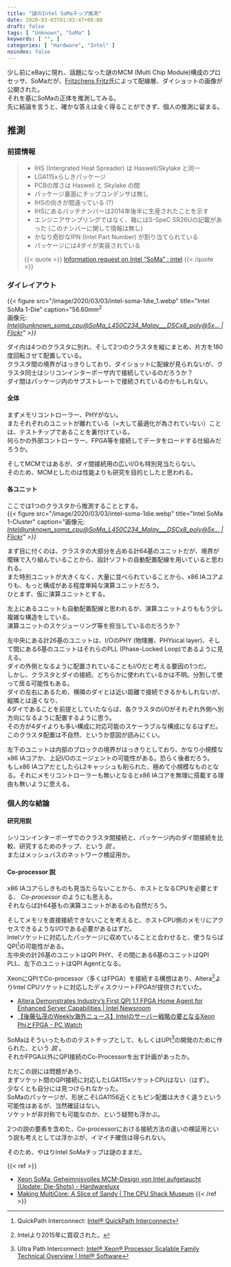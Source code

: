 ```yaml
---
title: "謎のIntel SoMaチップ推測"
date: 2020-03-03T01:03:47+09:00
draft: false
tags: [ "Unknown", "SoMa" ]
keywords: [ "", ]
categories: [ "Hardware", "Intel" ]
noindex: false
---
```


少し前にeBayに現れ、話題になった謎のMCM (Multi Chip Module)構成のプロセッサ、SoMaだが、[Fritzchens Fritz](https://www.flickr.com/photos/130561288@N04/)氏によって配線層、ダイショットの画像が公開された。  
それを基にSoMaの正体を推測してみる。  
先に結論を言うと、確かな答えは全く得ることができず、個人の推測に留まる。  

## 推測
### 前提情報

 > * IHS (Intergrated Heat Spreader) は Haswell/Skylake と同一
 > * LGA115xらしきパッケージ
 > * PCBの厚さは Haswell と Skylake の間
 > * パッケージ裏面にチップコンデンサは無し
 > * IHSの向きが間違っている (?)
 > * IHSにあるバッチナンバーは2014年後半に生産されたことを示す
 > * エンジニアサンプリングではなく、箱にはS-SpeC SR26Uの記載があった (このナンバーに関して情報は無し)
 > * かなり奇妙なIPN (Intel Part Number) が割り当てられている
 > * パッケージには4ダイが実装されている
 >
 > {{< quote >}} [Information request on Intel “SoMa” : intel](https://www.reddit.com/r/intel/comments/e082ng/information_request_on_intel_soma/) {{< /quote >}}

### ダイレイアウト

{{< figure src="/image/2020/03/03/intel-soma-1die_1.webp" title="Intel SoMa 1-Die" caption="56.60mm<sup>2</sup><br>画像元: <cite>[Intel@unknown_soma_cpu@SoMa_L450C234_Malay___DSCx8_poly@5x… | Flickr](https://www.flickr.com/photos/130561288@N04/49603570216/in/photostream/)" >}}

ダイ内は4つのクラスタに別れ、そして2つのクラスタを縦にまとめ、片方を180度回転させて配置している。  
クラスタ間の境界がはっきりしており、ダイショットに配線が見られないが、クラスタ同士はシリコンインターポーザ内で接続しているのだろうか？  
ダイ間はパッケージ内のサブストレートで接続されているのかもしれない。  

#### 全体
まずメモリコントローラー、PHYがない。  
またそれぞれのユニットが離れている（=大して最適化が為されていない）ことは、テストチップであることを裏付けている。  
何らかの外部コントローラー、FPGA等を接続してデータをロードする仕組みだろうか。  

そしてMCMではあるが、ダイ間接続用の広いI/Oも特別見当たらない。  
そのため、MCMとしたのは性能よりも研究を目的としたと思われる。  

#### 各ユニット
ここでは1つのクラスタから推測することとする。  
{{< figure src="/image/2020/03/03/intel-soma-1die.webp" title="Intel SoMa 1-Cluster" caption="画像元: <cite>[Intel@unknown_soma_cpu@SoMa_L450C234_Malay___DSCx8_poly@5x… | Flickr](https://www.flickr.com/photos/130561288@N04/49603570216/in/photostream/)" >}}

まず目に付くのは、クラスタの大部分を占める計64基のユニットだが、境界が曖昧で入り組んでいることから、設計ソフトの自動配置配線を用いていると思われる。  
また特別ユニットが大きくなく、大量に並べられていることから、x86 IAコアよりも、もっと構成がある程度単純な演算ユニットだろう。  
ひとまず、仮に演算ユニットとする。  

左上にあるユニットも自動配置配線と思われるが、演算ユニットよりももう少し複雑な構造をしている。  
演算ユニットのスケジューリング等を担当しているのだろうか？  

左中央にある計26基のユニットは、I/OのPHY (物理層、PHYsical layer)、そして間にある6基のユニットはそれらのPLL (Phase-Locked Loop)であるように見える。  
ダイの外側となるように配置されていることもI/Oだと考える要因の1つだ。  
しかし、クラスタとダイの接続、どちらかに使われているかは不明。分割して使って居る可能性もある。  
ダイの左右にあるため、横隣のダイとは近い距離で接続できるかもしれないが、縦隣とは遠くなり、  
4ダイであることを前提としていたならば、各クラスタのI/Oがそれぞれ外側へ別方向になるように配置するように思う。  
その方が4ダイよりも多い構成に対応可能のスケーラブルな構成になるはずだ。  
このクラスタ配置は不自然、というか意図が読みにくい。  

左下のユニットは内部のブロックの境界がはっきりとしており、かなり小規模なx86 IAコアか、上記I/Oのエージェントの可能性がある。恐らく後者だろう。  
もしx86 IAコアだとしたらL2キャッシュも削られた、極めて小規模なものとなる。それにメモリコントローラーも無いとなるとx86 IAコアを無理に搭載する理由も無いように思える。  

### 個人的な結論
#### 研究用説
シリコンインターポーザでのクラスタ間接続と、パッケージ内のダイ間接続を比較、研究するためのチップ、という *説* 。  
またはメッシュバスのネットワーク検証用か。  

#### Co-processor 説
x86 IAコアらしきものも見当たらないことから、ホストとなるCPUを必要とする、 *Co-processor* のようにも思える。  
それならば計64基もの演算ユニットがあるのも自然だろう。  

そしてメモリを直接接続できないことを考えると、ホストCPU側のメモリにアクセスできるようなI/Oである必要があるはずだ。  
Intelソケットに対応したパッケージに収めていることと合わせると、使うならばQPI[^1]の可能性がある。  
左中央の計26基のユニットはQPI PHY、その間にある6基のユニットはQPI PLL、左下のユニットはQPI Agentとなる。  

XeonにQPIでCo-processor（多くはFPGA）を接続する構想はあり、Altera[^2]よりIntel CPUソケットに対応したディスクリートFPGAが提供されていた。  

 * [Altera Demonstrates Industry’s First QPI 1.1 FPGA Home Agent for Enhanced Server Capabilities | Intel Newsroom](https://newsroom.intel.com/news-releases/altera-demonstrates-industrys-first-qpi-1-1-fpga-home-agent-for-enhanced-server-capabilities/)
 * [【後藤弘茂のWeekly海外ニュース】Intelのサーバー戦略の要となるXeon PhiとFPGA - PC Watch](https://pc.watch.impress.co.jp/docs/column/kaigai/1008797.html)

SoMaはそういったもののテストチップとして、もしくはUPI[^3]の開発のために作られた、という *説* 。  
それかFPGA以外にQPI接続のCo-Processorを出す計画があったか。  

ただこの説には問題があり、  
まずソケット間のQPI接続に対応したLGA115xソケットCPUはない（はず）。  
少なくとも自分には見つけられなかった。  
SoMaのパッケージが、形状こそLGA1156近くともピン配置は大きく違うという可能性はあるが、当然確証はない。  
ソケットが非対称でも可能なのか、という疑問も浮かぶ。  

2つの説の要素を含めた、Co-processorにおける接続方法の違いの検証用という説も考えとしては浮かぶが、イマイチ確信は得られない。  

そのため、やはりIntel SoMaチップは謎のままだ。  

{{< ref >}}
 * [Xeon SoMa: Geheimnisvolles MCM-Design von Intel aufgetaucht (Update: Die-Shots) - Hardwareluxx](https://www.hardwareluxx.de/index.php/news/hardware/prozessoren/51658-xeon-soma-geheimnisvolles-mcm-design-von-intel-aufgetaucht.html)
 * [Making MultiCore: A Slice of Sandy | The CPU Shack Museum](http://www.cpushack.com/2018/03/24/making-multicore-a-slice-of-sandy/)
{{< /ref >}}


[^1]: QuickPath Interconnect: [Intel® QuickPath Interconnect](https://www.intel.com/content/www/us/en/io/quickpath-technology/quickpath-technology-general.html)
[^2]: Intelより2015年に買収された。
[^3]: Ultra Path Interconnect: [Intel® Xeon® Processor Scalable Family Technical Overview | Intel® Software](https://software.intel.com/en-us/articles/intel-xeon-processor-scalable-family-technical-overview)
